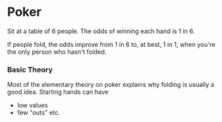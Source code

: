 # Poker

Sit at a table of 6 people. The odds of winning each hand is 1 in 6.

If people fold, the odds improve from 1 in 6 to, at best, 1 in 1, when you're the only person who hasn't folded.

### Basic Theory
Most of the elementary theory on poker explains why folding is usually a good idea. Starting hands can have
* low values
* few "outs"
etc.